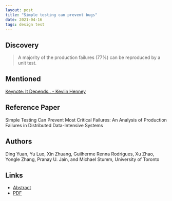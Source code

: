 ```yaml
---
layout: post
title: "Simple testing can prevent bugs"
date: 2021-04-16
tags: design test
---
```



## Discovery

> A majority of the production failures (77%) can be reproduced by a unit test.

## Mentioned

[Keynote: It Depends.. - Kevlin Henney](https://youtu.be/rNSVZs66o48?t=2382) 

## Reference Paper
Simple Testing Can Prevent Most Critical Failures: An Analysis of Production Failures in Distributed Data-Intensive Systems

## Authors
Ding Yuan, Yu Luo, Xin Zhuang, Guilherme Renna Rodrigues, Xu Zhao,  Yongle Zhang, Pranay U. Jain, and Michael Stumm, University of Toronto

## Links
* [Abstract](https://www.usenix.org/conference/osdi14/technical-sessions/presentation/yuan)
* [PDF](https://www.usenix.org/system/files/conference/osdi14/osdi14-paper-yuan.pdf)
